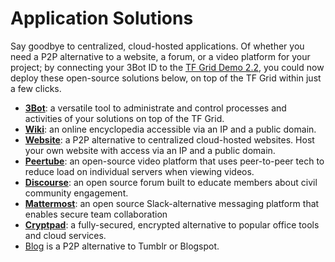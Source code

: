 # Application Solutions

Say goodbye to centralized, cloud-hosted applications. Of whether you need a P2P alternative to a website, a forum, or a video platform for your project; by connecting your 3Bot ID to the [TF Grid Demo 2.2](httpsd://demo.testnet.grid.tf/), you could now deploy these open-source solutions below, on top of the TF Grid within just a few clicks.

- [__3Bot__](3bot.md): a versatile tool to administrate and control processes and activities of your solutions on top of the TF Grid.
- [__Wiki__](wiki.md): an online encyclopedia accessible via an IP and a public domain.
- [__Website__](website.md): a P2P alternative to centralized cloud-hosted websites. Host your own website with access via an IP and a public domain.
- [__Peertube__](peertube.md): an open-source video platform that uses peer-to-peer tech to reduce load on individual servers when viewing videos. 
- [__Discourse__](discourse.md): an open source forum built to educate members about civil community engagement. 
- [__Mattermost__](mattermost.md): an open source Slack-alternative messaging platform that enables secure team collaboration
- [__Cryptpad__](cryptpad.md): a fully-secured, encrypted alternative to popular office tools and cloud services. 
- [Blog](blog.md) is a P2P alternative to Tumblr or Blogspot. 
